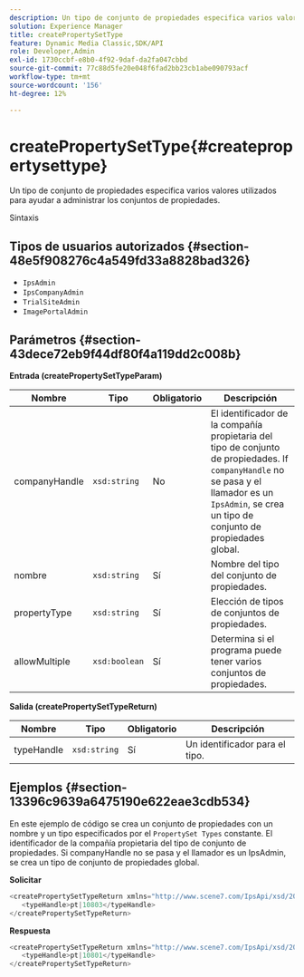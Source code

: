 ```yaml
---
description: Un tipo de conjunto de propiedades especifica varios valores utilizados para ayudar a administrar los conjuntos de propiedades.
solution: Experience Manager
title: createPropertySetType
feature: Dynamic Media Classic,SDK/API
role: Developer,Admin
exl-id: 1730ccbf-e8b0-4f92-9daf-da2fa047cbbd
source-git-commit: 77c88d5fe20e048f6fad2bb23cb1abe090793acf
workflow-type: tm+mt
source-wordcount: '156'
ht-degree: 12%

---
```


# createPropertySetType{#createpropertysettype}

Un tipo de conjunto de propiedades especifica varios valores utilizados para ayudar a administrar los conjuntos de propiedades.

Sintaxis

## Tipos de usuarios autorizados {#section-48e5f908276c4a549fd33a8828bad326}

* `IpsAdmin`
* `IpsCompanyAdmin`
* `TrialSiteAdmin`
* `ImagePortalAdmin`

## Parámetros {#section-43dece72eb9f44df80f4a119dd2c008b}

**Entrada (createPropertySetTypeParam)**

| Nombre | Tipo | Obligatorio | Descripción |
|---|---|---|---|
| companyHandle | `xsd:string` | No | El identificador de la compañía propietaria del tipo de conjunto de propiedades. If `companyHandle` no se pasa y el llamador es un `IpsAdmin`, se crea un tipo de conjunto de propiedades global. |
| nombre | `xsd:string` | Sí | Nombre del tipo del conjunto de propiedades. |
| propertyType | `xsd:string` | Sí | Elección de tipos de conjuntos de propiedades. |
| allowMultiple | `xsd:boolean` | Sí | Determina si el programa puede tener varios conjuntos de propiedades. |

**Salida (createPropertySetTypeReturn)**

| Nombre | Tipo | Obligatorio | Descripción |
|---|---|---|---|
| typeHandle | `xsd:string` | Sí | Un identificador para el tipo. |

## Ejemplos {#section-13396c9639a6475190e622eae3cdb534}

En este ejemplo de código se crea un conjunto de propiedades con un nombre y un tipo especificados por el `PropertySet Types` constante. El identificador de la compañía propietaria del tipo de conjunto de propiedades. Si companyHandle no se pasa y el llamador es un IpsAdmin, se crea un tipo de conjunto de propiedades global.

**Solicitar**

```java
<createPropertySetTypeReturn xmlns="http://www.scene7.com/IpsApi/xsd/2008-01-15">
   <typeHandle>pt|10803</typeHandle>
</createPropertySetTypeReturn>
```

**Respuesta**

```java
<createPropertySetTypeReturn xmlns="http://www.scene7.com/IpsApi/xsd/2008-01-15">
   <typeHandle>pt|10801</typeHandle>
</createPropertySetTypeReturn>
```
